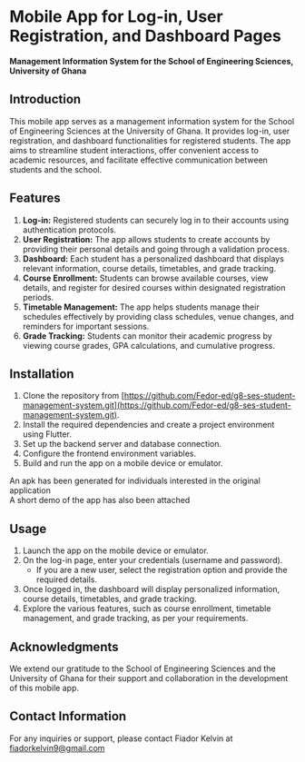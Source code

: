 # Mobile App for Log-in, User Registration, and Dashboard Pages
**Management Information System for the School of Engineering Sciences, University of Ghana**

## Introduction
This mobile app serves as a management information system for the School of Engineering Sciences at the University of Ghana. It provides log-in, user registration, and dashboard functionalities for registered students. The app aims to streamline student interactions, offer convenient access to academic resources, and facilitate effective communication between students and the school.

## Features

1. **Log-in:** Registered students can securely log in to their accounts using authentication protocols.
2. **User Registration:** The app allows students to create accounts by providing their personal details and going through a validation process.
3. **Dashboard:** Each student has a personalized dashboard that displays relevant information, course details, timetables, and grade tracking.
4. **Course Enrollment:** Students can browse available courses, view details, and register for desired courses within designated registration periods.
5. **Timetable Management:** The app helps students manage their schedules effectively by providing class schedules, venue changes, and reminders for important sessions.
6. **Grade Tracking:** Students can monitor their academic progress by viewing course grades, GPA calculations, and cumulative progress.

## Installation

1. Clone the repository from [https://github.com/Fedor-ed/g8-ses-student-management-system.git](https://github.com/Fedor-ed/g8-ses-student-management-system.git).
2. Install the required dependencies and create a project environment using Flutter.
3. Set up the backend server and database connection.
4. Configure the frontend environment variables.
5. Build and run the app on a mobile device or emulator.

 An apk has been generated for individuals interested in the original application  
 A short demo of the app has also been attached

## Usage

1. Launch the app on the mobile device or emulator.
2. On the log-in page, enter your credentials (username and password).
   - If you are a new user, select the registration option and provide the required details.
3. Once logged in, the dashboard will display personalized information, course details, timetables, and grade tracking.
4. Explore the various features, such as course enrollment, timetable management, and grade tracking, as per your requirements.

## Acknowledgments
We extend our gratitude to the School of Engineering Sciences and the University of Ghana for their support and collaboration in the development of this mobile app.

## Contact Information
For any inquiries or support, please contact Fiador Kelvin at fiadorkelvin9@gmail.com
